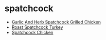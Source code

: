 # spatchcock

 * [Garlic And Herb Spatchcock Grilled Chicken](../index/g/garlic-and-herb-spatchcock-grilled-chicken-56389623.json)
 * [Roast Spatchcock Turkey](../index/r/roast-spatchcock-turkey.json)
 * [Spatchcock Chicken](../index/s/spatchcock-chicken.json)
